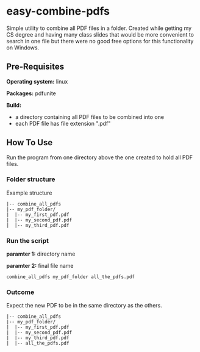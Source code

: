 # easy-combine-pdfs
Simple utility to combine all PDF files in a folder. Created while getting my CS degree and having many class slides that would be more convenient to search in one file but there were no good free options for this functionality on Windows.

## Pre-Requisites 
**Operating system:** linux

**Packages:** pdfunite

**Build:** 
* a directory containing all PDF files to be combined into one
* each PDF file has file extension ".pdf"

## How To Use

Run the program from one directory above the one created to hold all PDF files.
### Folder structure
Example structure

```
|-- combine_all_pdfs
|-- my_pdf_folder/
|  |-- my_first_pdf.pdf
|  |-- my_second_pdf.pdf
|  |-- my_third_pdf.pdf
```

### Run the script

**paramter 1:** directory name

**paramter 2:** final file name


``` 
combine_all_pdfs my_pdf_folder all_the_pdfs.pdf
```

### Outcome
Expect the new PDF to be in the same directory as the others.


```
|-- combine_all_pdfs
|-- my_pdf_folder/
|  |-- my_first_pdf.pdf
|  |-- my_second_pdf.pdf
|  |-- my_third_pdf.pdf
|  |-- all_the_pdfs.pdf
```






